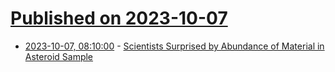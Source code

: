 # [Published on 2023-10-07](index.md)

* [2023-10-07, 08:10:00](https://soylentnews.org/article.pl?sid=23/10/06/114223&from=rss) - [Scientists Surprised by Abundance of Material in Asteroid Sample](https://soylentnews.org/article.pl?sid=23/10/06/114223&from=rss)
